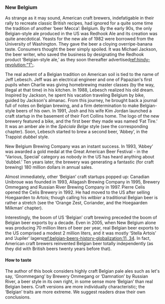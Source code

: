 ### New Belgium

As strange as it may sound, American craft brewers, indefatigable in their rally to recreate classic British recipes, had ignored for a quite some time the tradition of another ‘beer Mecca’: Belgium. By the early 90s, the only Belgian-style ale produced in the US was Redhook Ale and its creation was quite anecdotical. Yeasts for the new ale of 1982 were borrowed from the University of Washington. They gave the beer a cloying overripe-banana taste. Consumers thought the beer simply spoiled. It was Michael Jackson, the beer writer, who saved the business by designating the Redhook product ‘Belgian-style ale,’ as they soon thereafter advertised[ref:hindy-revolution:"1":]().

The real advent of a Belgian tradition on American soil is tied to the name of Jeff Lebesch. Jeff was an electrical engineer and one of Papazian's first pupils when Charlie was giving homebrewing master classes (by the way, illegal at that time) in his kitchen. In 1988, Lebesch realized his old dream. Inspired by Jackson, he spent his vacation traveling Belgium by bike, guided by Jackson's almanac. From this journey, he brought back a journal full of notes on Belgian brewing, and a firm determination to make Belgian-style beers of his own. In 1991, Josh and his wife Kim Jordan launched a craft startup in the basement of their Fort Collins home. The logo of the new brewery featured a bike, and the first beer they made was named ‘Fat Tire.’ It was an amber ale in the *Spéciale Belge* style (see the corresponding chapter). Soon, Lebesch started to brew a second beer, ‘Abbey’, in the Trappist *dubbel* style.

New Belgium Brewing Company was an instant success. In 1993, ‘Abbey’ was awarded a gold medal at the Great American Beer Festival - in the ‘Various, Special’ category as nobody in the US has heard anything about ‘dubbel.’ Ten years later, the brewery was generating a fantastic (for craft brewing) 180 million dollars in annual sales.

Almost immediately, other ‘Belgian’ craft startups popped up: Canadian Unibroue was founded in 1993, Allagash Brewing Company in 1995, Brewery Ommegang and Russian River Brewing Company in 1997. Pierre Celis opened the Celis Brewery in 1992. He had moved to the US after selling Hoegaarden to Artois; though calling his *witbier* a traditional Belgian beer is rather a stretch (see the ‘Orange Zest, Coriander, and the Hoegaarden Milkman’ chapter).

Interestingly, the boom of US ‘Belgian’ craft brewing preceded the boom of Belgian beer exports by a decade. Even in 2005, when New Belgium alone was producing 70 million liters of beer per year, real Belgian beer exports to the US comprised a modest 2 million liters, and it was mostly ‘Stella Artois’ and ‘Jupiler’ lagers[ref:belgian-beers-history-globalization:11, 34](). In fact, American craft brewers reinvented Belgian beer totally independently (as they did with British beers twenty years before that).

#### How to taste

The author of this book considers highly craft Belgian pale ales such as let's say, ‘Gnommegang’ by Brewery Ommegang or ‘Damnation’ by Russian River, a beer style in its own right, in some sense more ‘Belgian’ than real Belgian beers. Craft versions are more individually characteristic; the ‘Belgian’ traits are more extreme. We suggest readers draw their own conclusions.